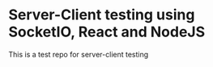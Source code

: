 # Server-Client testing using SocketIO, React and NodeJS

This is a test repo for server-client testing
 
